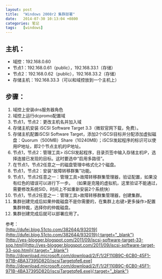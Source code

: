 ```yaml
---
layout: post
title:  "Windows 2008r2 集群部署"
date:   2014-07-30 10:13:04 +0800
categories: 笔记
tags:   [windows]
---
```

## 主机：
- 域控：192.168.0.60 
- 节点1：192.168.0.61（public），192.168.33.1（存储）
- 节点2：192.168.0.62（public），192.168.33.2（存储）
- 存储主机：192.168.33.3（可以和域控放到一个主机上）

## 步骤：
1. 域控上安装dns服务器角色
2. 域控上运行dcpromo配置域
3. 节点1，节点2：更改主机名并加入域
4. 存储主机安装 iSCSI Software Target 3.3（微软官网下载，免费）。
5. 存储主机配置iSCSI Software Target，添加2个iSCSI目标并分配添加虚拟磁盘：Quorum（500MB）Share（10240MB）；iSCSI发起程序的标识可以使用IP地址，即2个节点主机的IP地址。
6. 节点1，节点2：管理工具> iSCSI发起程序，目录页签中输入存储主机IP，选择连接已发现的目标。这时要选中“启用多路径”。
7. 在节点1，节点2任意之一的磁盘管理中格式化2个磁盘。
8. 节点1，节点2：安装“故障转移群集”功能。
9. 节点1，节点2任意之一：管理工具>故障转移群集管理器，验证配置，如果没有红色的错误可以进行下一步。
（如果是克隆的虚拟机，这里验证不能通过，需要修改系统SID，时间上不如重新安装2个系统快）
10. 节点1，节点2任意之一：管理工具>故障转移群集管理器，创建集群。
11. 集群创建完成后如果仲裁磁盘不是你需要的，在集群上右键>更多操作>配置集群仲裁，选择你的仲裁磁盘。
12. 集群创建完成后就可以部署应用了。

参考：             
[http://dufei.blog.51cto.com/382644/932019](http://dufei.blog.51cto.com/382644/932019){:target="_blank"}            
[http://yes-blogger.blogspot.com/2011/09/iscsi-software-target-33-sop.html](http://yes-blogger.blogspot.com/2011/09/iscsi-software-target-33-sop.html){:target="_blank"}            
[http://download.microsoft.com/download/2/F/1/2F110B9C-6CB0-45F1-971B-4BA37395D820/iscsiTargetqfe6.exe](http://download.microsoft.com/download/2/F/1/2F110B9C-6CB0-45F1-971B-4BA37395D820/iscsiTargetqfe6.exe){:target="_blank"}
